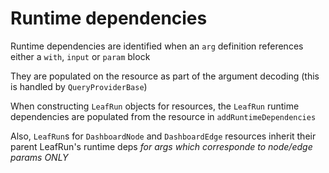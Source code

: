 # Runtime dependencies
Runtime dependencies are identified when an `arg` definition references either a `with`, `input` or `param` block

They are populated on the resource as part of the argument decoding (this is handled by `QueryProviderBase`)

When constructing `LeafRun` objects for resources, the `LeafRun` runtime dependencies are populated from the resource
in `addRuntimeDependencies`

Also, `LeafRun`s for `DashboardNode` and `DashboardEdge` resources inherit   their parent LeafRun's runtime deps
_for args which corresponde to node/edge params ONLY_
